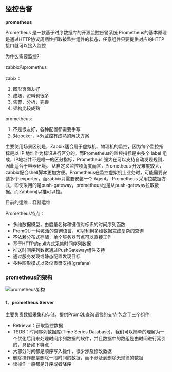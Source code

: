 ## 监控告警

**prometheus**

Prometheus 是一款基于时序数据库的开源监控告警系统
Prometheus的基本原理是通过HTTP协议周期性抓取被监控组件的状态，任意组件只要提供对应的HTTP接口就可以接入监控

为什么需要监控?


zabbix和promethus

zabix：
1. 图形页面友好
2. 成熟，资料也很多
3. 告警，分析，完善
4. 架构比较成熟

prometheus:
1. 不是很友好，各种配置都需要手写
2. 对docker，k8s监控有成熟的解决方案

主要使用场景区别是，Zabbix适合用于虚拟机、物理机的监控，因为每个监控指标是以 IP 地址作为标识进行区分的。而Prometheus的监控指标是由多个 label 组成，IP地址并不是唯一的区分指标，Prometheus 强大在可以支持自动发现规则，因此适合于容器环境。
从自定义监控项角度而言，Prometheus 开发难度较大，zabbix配合shell脚本更加方便。Prometheus在监控虚拟机上业务时，可能需要安装多个 exporter，而zabbix只需要安装一个 Agent。
Prometheus 采用拉数据方式，即使采用的是push-gateway，prometheus也是从push-gateway拉取数据。而Zabbix可以推可以拉。

目前的运维：容器运维

Prometheus特点：
- 多维数据模型，由度量名称和键值对标识的时间序列函数
- PromQL:一种灵活的查询语言，可以利用多维数据完成复杂的查询
- 不依赖分布式存储，单个服务器节点可以直接工作
- 基于HTTP的pull方式采集时间序列数据
- 推送时间序列数据通过PushGateway组件支持
- 通过服务发现或静态配置发现目标
- 多种图形模式以及仪表盘支持(grafana)


### prometheus的架构

![prometheus架构](https://pic1.zhimg.com/80/v2-6c625d85a52daed32891c13bc4b00710_720w.webp)

#### 1、prometheus Server

主要负责数据采集和存储，提供PromQL查询语言的支持
包含了三个组件:

- Retrieval：获取监控数据
- TSDB：时间序列数据库(Time Series Database)，我们可以简单的理解为一个优化后用来处理时间序列数据的软件，并且数据中的数组是由时间进行索引的，具备如下特点：
- 大部分时间都是顺序写入操作，很少涉及修改数据
- 删除操作都是删除一段时间的数据，而不涉及到删除无规律的数据
- 读操作一般都是升序或者降序

